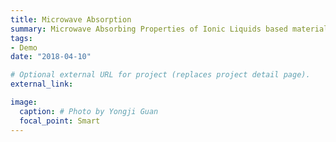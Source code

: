 ```yaml
---
title: Microwave Absorption
summary: Microwave Absorbing Properties of Ionic Liquids based materials and structures.
tags:
- Demo
date: "2018-04-10"

# Optional external URL for project (replaces project detail page).
external_link: 

image:
  caption: # Photo by Yongji Guan
  focal_point: Smart
---
```

